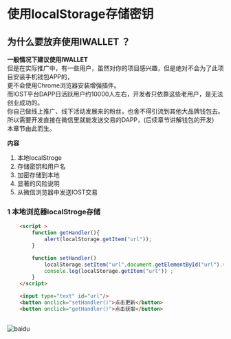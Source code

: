 # 使用localStorage存储密钥

## 为什么要放弃使用IWALLET ？  
**一般情况下建议使用IWALLET**  
但是在实际推广中，有一些用户，虽然对你的项目感兴趣，但是绝对不会为了此项目安装手机钱包APP的，  
更不会使用Chrome浏览器安装增强插件。  
而IOST平台DAPP日活跃用户约10000人左右，开发者只依靠这些老用户，是无法创业成功的。  
你自己做线上推广、线下活动发展来的粉丝，也舍不得引流到其他大品牌钱包去。   
所以需要开发直接在微信里就能发送交易的DAPP，(后续章节讲解钱包的开发)  
本章节由此而生。  

**内容**  
1. 本地localStroge  
2. 存储密钥和用户名  
3. 加密存储到本地  
4. 显著的风险说明  
5. 从微信浏览器中发送IOST交易  

### 1 本地浏览器localStroge存储   
```html  
    <script >
        function getHandler(){
            alert(localStorage.getItem("url"));
        }

        function setHandler()
            localStorage.setItem("url",document.getElementById("url").value);
            console.log(localStorage.getItem("url")) ;
        }
    </script>

    <input type="text" id="url"/>
    <button onclick="setHandler()">点击更新</button>
    <button onclick="getHandler()">点击获取</button>
    
```  
![baidu](http://www.baidu.com/img/bdlogo.gif "百度logo")  